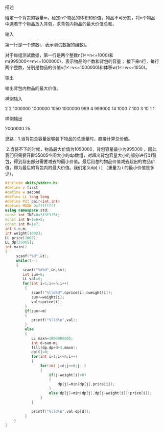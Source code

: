 描述

给定一个背包的容量m，给定n个物品的体积和价值，物品不可分割，将n个物品中选若干个物品放入背包，求背包内物品的最大价值总和。

输入

第一行是一个整数t，表示测试数据的组数t。

对于每组测试数据，第一行是两个整数n(1<=n<=1000)和m(995000<=m<=1000000)，表示物品的个数和背包的容量；
接下来n行，每行两个整数，分别是物品的价值v(1<=v<=1000000)和体积w(1<=w<=1050)。

输出

输出背包内物品的最大价值。

样例输入

2
2 1000000
1000000 1050
1000000 999
4 999000
14 1000
7 100
3 10
1 1


样例输出

2000000
25

 

思路：1.当背包总容量足够装下物品的总重量时，直接计算总价值。

​		2.当装不下的时候，物品最大价值为1050000，背包容量最小为995000 ，因此我们只需要开辟55005空间大小的dp数组，对超出背包容量大小的部分进行01背包，得到超出部分需要减去的最小价值。最后用总的物品价值减去超出的物品价值，即为最后的背包内的最大价值。我们定义dp[ i ] （重量为 i 的最小价值是多少），



```c++
#include <bits/stdc++.h>
#define v first
#define w second
#define LL long long
#define PII pair<int,int>
#define MAXN 0xffffffff
using namespace std;
const int INF=0x3f3f3f3f;
const int N=1e6+5;
const int M=1e7;
int t,n,m;
int weight[1002];
LL price[1002];
LL dp[55005];
int main()
{
	 scanf("%d",&t);
	 while(t--)
	 {
	 	scanf("%d%d",&n,&m);	
	 	int sum=0;
	 	LL val=0;
	 	for(int i=1;i<=n;i++)
		 {
		 	scanf("%lld%d",&price[i],&weight[i]);	
		 	sum+=weight[i];
		 	val+=price[i];
		 }	
		 if(sum<=m)
		 {
		 	printf("%lld\n",val);
		 }
		 else
		 {
		 	LL maxn=1000000005;
		   	int d=sum-m;
		   	fill(dp,dp+d+3,maxn);
		   	dp[0]=0;
		   	for(int i=1;i<=n;i++)
		   	{
		   		for(int j=d;j>=0;j--)
		   		{ 
		   			if(j-weight[i]<0)
		   			{
		   				dp[j]=min(dp[j],price[i]);
					}
		   			else dp[j]=min(dp[j],dp[j-weight[i]]+price[i]);
				}
			}
		 
		 	printf("%lld\n",val-dp[d]);
		 }
	} 
}
```

